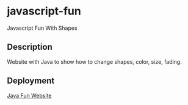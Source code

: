 # javascript-fun
Javascript Fun With Shapes

## Description
Website with Java to show how to change shapes, color, size, fading.

## Deployment

[Java Fun Website](https://matthewdamron.github.io/javascript-fun/)
